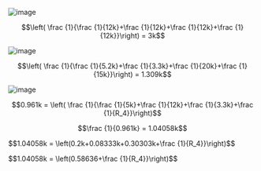 ![image](https://github.com/user-attachments/assets/de1a7827-4e73-449e-bba4-959f8f876dde)

$$\left( \frac {1}{\frac {1}{12k}+\frac {1}{12k}+\frac {1}{12k}+\frac {1}{12k}}\right) = 3k$$

![image](https://github.com/user-attachments/assets/751c207a-4b59-4449-ba2b-f8531fd2660d)

$$\left( \frac {1}{\frac {1}{5.2k}+\frac {1}{3.3k}+\frac {1}{20k}+\frac {1}{15k}}\right) = 1.309k$$

![image](https://github.com/user-attachments/assets/5b5a0589-fc0f-49f3-9880-360b67611bf2)

$$0.961k = \left( \frac {1}{\frac {1}{5k}+\frac {1}{12k}+\frac {1}{3.3k}+\frac {1}{R_4}}\right)$$

$$\frac {1}{0.961k} = 1.04058k$$

$$1.04058k = \left(0.2k+0.08333k+0.30303k+\frac {1}{R_4}}\right)$$

$$1.04058k = \left(0.58636+\frac {1}{R_4}}\right)$$
